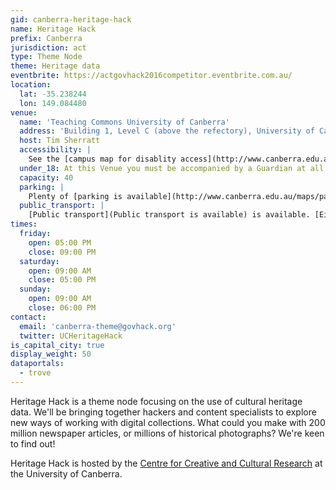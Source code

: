 ```yaml
---
gid: canberra-heritage-hack
name: Heritage Hack 
prefix: Canberra
jurisdiction: act
type: Theme Node
theme: Heritage data
eventbrite: https://actgovhack2016competitor.eventbrite.com.au/
location:
  lat: -35.238244
  lon: 149.084480
venue:
  name: 'Teaching Commons University of Canberra' 
  address: 'Building 1, Level C (above the refectory), University of Canberra, Bruce, ACT'
  host: Tim Sherratt 
  accessibility: |
    See the [campus map for disablity access](http://www.canberra.edu.au/maps/campus-map-for-people-with-disabilities)
  under_18: At this Venue you must be accompanied by a Guardian at all times
  capacity: 40
  parking: |
    Plenty of [parking is available](http://www.canberra.edu.au/maps/parking). It's free after 6.00pm and on weekends. 
  public_transport: |
    [Public transport](Public transport is available) is available. [Eight different bus routes](http://www.canberra.edu.au/on-campus/parking/bus-bike-and-fleet-vehicles) service the university on weekends.
times:
  friday:
    open: 05:00 PM
    close: 09:00 PM
  saturday:
    open: 09:00 AM
    close: 05:00 PM
  sunday:
    open: 09:00 AM
    close: 06:00 PM
contact:
  email: 'canberra-theme@govhack.org'
  twitter: UCHeritageHack
is_capital_city: true
display_weight: 50
dataportals:
  - trove
---
```


Heritage Hack is a theme node focusing on the use of cultural heritage data. We'll be bringing together hackers and content specialists to explore new ways of working with digital collections. What could you make with 200 million newspaper articles, or millions of historical photographs? We're keen to find out!

Heritage Hack is hosted by the [Centre for Creative and Cultural Research](http://www.canberra.edu.au/research/faculty-research-centres/cccr) at the University of Canberra.
